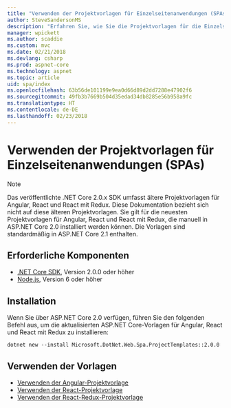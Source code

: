 ```yaml
---
title: "Verwenden der Projektvorlagen für Einzelseitenanwendungen (SPAs)"
author: SteveSandersonMS
description: "Erfahren Sie, wie Sie die Projektvorlagen für die Einzelseitenanwendung (Single-Page Application, SPA) von ASP.NET Core installieren und sich mit ihr vertraut machen."
manager: wpickett
ms.author: scaddie
ms.custom: mvc
ms.date: 02/21/2018
ms.devlang: csharp
ms.prod: aspnet-core
ms.technology: aspnet
ms.topic: article
uid: spa/index
ms.openlocfilehash: 63b56de101199e9ea0d66d89d2dd7288e47902f6
ms.sourcegitcommit: 49fb3b7669b504d35edad34db8285e56b958a9fc
ms.translationtype: HT
ms.contentlocale: de-DE
ms.lasthandoff: 02/23/2018
---
```

# <a name="use-the-single-page-application-templates"></a>Verwenden der Projektvorlagen für Einzelseitenanwendungen (SPAs)

> [!NOTE]
> Das veröffentlichte .NET Core 2.0.x SDK umfasst ältere Projektvorlagen für Angular, React und React mit Redux. Diese Dokumentation bezieht sich nicht auf diese älteren Projektvorlagen. Sie gilt für die neuesten Projektvorlagen für Angular, React und React mit Redux, die manuell in ASP.NET Core 2.0 installiert werden können. Die Vorlagen sind standardmäßig in ASP.NET Core 2.1 enthalten.

## <a name="prerequisites"></a>Erforderliche Komponenten

* [.NET Core SDK](https://www.microsoft.com/net/download), Version 2.0.0 oder höher
* [Node.js](https://nodejs.org), Version 6 oder höher

## <a name="installation"></a>Installation

Wenn Sie über ASP.NET Core 2.0 verfügen, führen Sie den folgenden Befehl aus, um die aktualisierten ASP.NET Core-Vorlagen für Angular, React und React mit Redux zu installieren:

```console
dotnet new --install Microsoft.DotNet.Web.Spa.ProjectTemplates::2.0.0
```

## <a name="use-the-templates"></a>Verwenden der Vorlagen

- [Verwenden der Angular-Projektvorlage](xref:spa/angular)
- [Verwenden der React-Projektvorlage](xref:spa/react)
- [Verwenden der React-Redux-Projektvorlage](xref:spa/react-with-redux)
